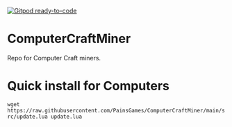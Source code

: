 [![Gitpod ready-to-code](https://img.shields.io/badge/Gitpod-ready--to--code-blue?logo=gitpod)](https://gitpod.io/#https://github.com/PainsGames/ComputerCraftMiner)

# ComputerCraftMiner
Repo for Computer Craft miners.

# Quick install for Computers
```wget https://raw.githubusercontent.com/PainsGames/ComputerCraftMiner/main/src/update.lua update.lua```